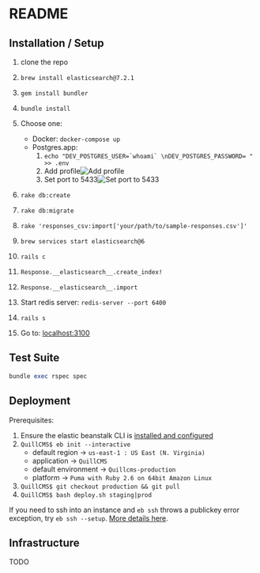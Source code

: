 # README


## Installation / Setup
1.  clone the repo
1. `brew install elasticsearch@7.2.1`
1. `gem install bundler`
1. `bundle install`
1. Choose one:
   * Docker: `docker-compose up`
   * Postgres.app:
     1. ```echo "DEV_POSTGRES_USER=`whoami` \nDEV_POSTGRES_PASSWORD= " >> .env ```
     1. Add profile![Add profile](readme-assets/add-profile.png)
     1. Set port to 5433![Set port to 5433](readme-assets/port-settings.png)

1. `rake db:create`
1. `rake db:migrate`
1. `rake 'responses_csv:import['your/path/to/sample-responses.csv']'`
1. `brew services start elasticsearch@6`
1. `rails c`
1. `Response.__elasticsearch__.create_index!`
1. `Response.__elasticsearch__.import`
1. Start redis server: ```redis-server --port 6400```
1. `rails s`
1. Go to: [localhost:3100](http://localhost:3100)

## Test Suite
```ruby
bundle exec rspec spec
```

## Deployment
Prerequisites:

1. Ensure the elastic beanstalk CLI is [installed and configured](https://docs.aws.amazon.com/elasticbeanstalk/latest/dg/eb-cli3-install.html)
1. `QuillCMS$ eb init --interactive`
	- default region -> `us-east-1 : US East (N. Virginia)`
	- application -> `QuillCMS`
	- default environment -> `Quillcms-production`
	- platform -> `Puma with Ruby 2.6 on 64bit Amazon Linux`
1. `QuillCMS$ git checkout production && git pull`
1. `QuillCMS$ bash deploy.sh staging|prod`

If you need to ssh into an instance and `eb ssh` throws a publickey error exception, try `eb ssh --setup`. [More details here](https://serverfault.com/questions/941463/can-ssh-to-ec2-instance-but-cant-eb-ssh).

## Infrastructure
TODO